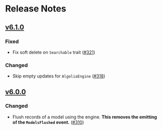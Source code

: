 # Release Notes

## [v6.1.0](https://github.com/laravel/scout/compare/v6.0.0...v6.1.0)

### Fixed
- Fix soft delete on `Searchable` trait ([#321](https://github.com/laravel/scout/pull/321))

### Changed
- Skip empty updates for `AlgoliaEngine` ([#318](https://github.com/laravel/scout/pull/318))

## [v6.0.0](https://github.com/laravel/scout/compare/v5.0.3...v6.0.0)

### Changed
- Flush records of a model using the engine. **This removes the emitting of the `ModelsFlushed` event.** ([#310](https://github.com/laravel/scout/pull/310))
